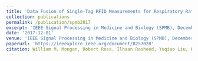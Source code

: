 ```yaml
---
title: 'Data Fusion of Single-Tag RFID Measurements for Respiratory Rate Monitoring'
collection: publications
permalink: /publication/spmb2017
excerpt: 'IEEE Signal Processing in Medicine and Biology (SPMB), December, 2017.'
date: '2017-12-01'
venue: 'IEEE Signal Processing in Medicine and Biology (SPMB), December, 2017'
paperurl: 'https://ieeexplore.ieee.org/document/8257028'
citation: William M. Mongan, Robert Ross, Ilhaan Rasheed, Yuqiao Liu, Khyati Ved, Endla Anday, Kapil Dandekar, Genevieve Dion, Timothy Kurzweg, and Adam Fontecchio. Data Fusion of Single-Tag RFID Measurements for Respiratory Rate Monitoring.  IEEE Signal Processing in Medicine and Biology (SPMB), December, 2017.
---
```


